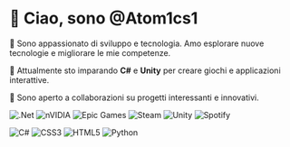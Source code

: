 # 👋 Ciao, sono @Atom1cs1

👀 Sono appassionato di sviluppo e tecnologia. Amo esplorare nuove tecnologie e migliorare le mie competenze.

🌱 Attualmente sto imparando **C#** e **Unity** per creare giochi e applicazioni interattive.

💞️ Sono aperto a collaborazioni su progetti interessanti e innovativi.

  
![.Net](https://img.shields.io/badge/.NET-5C2D91?style=for-the-badge&logo=.net&logoColor=white) 	![nVIDIA](https://img.shields.io/badge/nVIDIA-%2376B900.svg?style=for-the-badge&logo=nVIDIA&logoColor=white) 	![Epic Games](https://img.shields.io/badge/epicgames-%23313131.svg?style=for-the-badge&logo=epicgames&logoColor=white) 	![Steam](https://img.shields.io/badge/steam-%23000000.svg?style=for-the-badge&logo=steam&logoColor=white) 	![Unity](https://img.shields.io/badge/unity-%23000000.svg?style=for-the-badge&logo=unity&logoColor=white) 	![Spotify](https://img.shields.io/badge/Spotify-1ED760?style=for-the-badge&logo=spotify&logoColor=white)



![C#](https://img.shields.io/badge/c%23-%23239120.svg?style=for-the-badge&logo=csharp&logoColor=white) 	![CSS3](https://img.shields.io/badge/css3-%231572B6.svg?style=for-the-badge&logo=css3&logoColor=white) 	![HTML5](https://img.shields.io/badge/html5-%23E34F26.svg?style=for-the-badge&logo=html5&logoColor=white) 	![Python](https://img.shields.io/badge/python-3670A0?style=for-the-badge&logo=python&logoColor=ffdd54)
